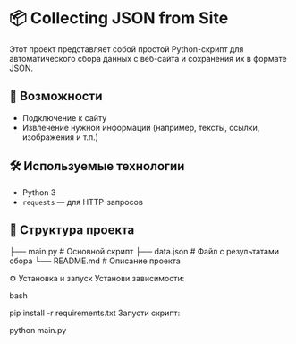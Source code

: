 # 📦 Collecting JSON from Site

Этот проект представляет собой простой Python-скрипт для автоматического сбора данных с веб-сайта и сохранения их в формате JSON.

## 🚀 Возможности

- Подключение к сайту
- Извлечение нужной информации (например, тексты, ссылки, изображения и т.п.)


## 🛠️ Используемые технологии

- Python 3
- `requests` — для HTTP-запросов
## 📁 Структура проекта


├── main.py           # Основной скрипт
├── data.json         # Файл с результатами сбора
└── README.md         # Описание проекта


⚙️ Установка и запуск
Установи зависимости:

bash

pip install -r requirements.txt
Запусти скрипт:

python main.py
